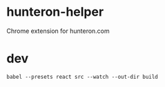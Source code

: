 # hunteron-helper
Chrome extension for hunteron.com

# dev

    babel --presets react src --watch --out-dir build